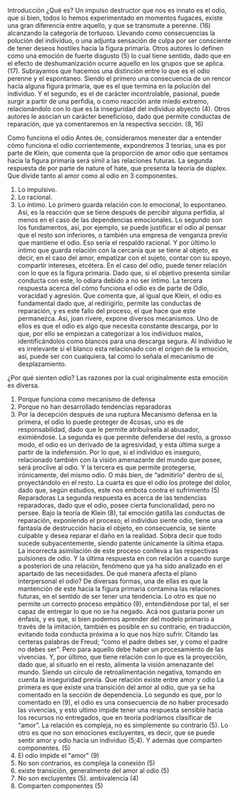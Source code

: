 

Introducción
¿Qué es?
Un impulso destructor que nos es innato es el odio, que si bien, todos lo hemos experimentado en momentos fugaces, existe una gran diferencia entre aquello, y que se transmute a perenne. (16) alcanzando la categoría de tortuoso. Llevando como consecuencias la polución del individuo, o una adjunta sensación de culpa por ser consciente de tener deseos hostiles hacia la figura primaria. Otros autores lo definen como una emoción de fuerte disgusto (5) lo cual tiene sentido, dado que en el efecto de deshumanización ocurre aquello en los grupos que se aplica. (17). 
Subrayamos que hacemos una distinción entre lo que es el odio perenne y el espontaneo. Siendo el primero una consecuencia de un rencor hacia alguna figura primaria, que es el que termina en la polución del individuo. Y el segundo, es el de carácter incontrolable, pasional, puede surgir a partir de una perfidia, o como reacción ante miedo extremo, relacionándolo con lo que es la inseguridad del individuo abyecto (4). 
Otros autores le asocian un carácter beneficioso, dado que permite conductas de reparación, que ya comentaremos en la respectiva sección. (8, 16)

Como funciona el odio
Antes de, consideramos menester dar a entender cómo funciona el odio corrientemente, expondremos 3 teorías, una es por parte de Klein, que comenta que la proporción de amor odio que sentamos hacia la figura primaria será símil a las relaciones futuras. La segunda respuesta de por parte de nature of hate, que presenta la teoría de dúplex. Que divide tanto al amor como al odio en 3 componentes. 
1.	Lo impulsivo.
2.	Lo racional.
3.	Lo íntimo.
Lo primero guarda relación con lo emocional, lo espontaneo. Así, es la reacción que se tiene después de percibir alguna perfidia, al menos en el caso de las dependencias emocionales. Lo segundo son los fundamentos, así, por ejemplo, se puede justificar el odio al pensar que el resto son inferiores, o también una empresa de venganza previo que mantiene el odio. Eso sería el respaldo racional. Y por último lo íntimo que guarda relación con la cercanía que se tiene al objeto, es decir, en el caso del amor, empatizar con el sujeto, contar con su apoyo, compartir intereses, etcétera. En el caso del odio, puede tener relación con lo que es la figura primaria. Dado que, si el objetivo presenta similar conducta con este, lo odiara debido a no ser íntimo. 
La tercera respuesta acerca del cómo funciona el odio es de parte de Odio, voracidad y agresión. Que comenta que, al igual que Klein, el odio es fundamental dado que, al redirigirlo, permite las conductas de reparación, y es este fallo del proceso, el que hace que este permanezca. Asi, joan rivere, expone diversos mecanismos. Uno de ellos es que el odio es algo que necesita constante descarga, por lo que, por ello se empiezan a categorizar a los individuos malos, identificándolos como blancos para una descarga segura. Al individuo le es irrelevante si el blanco esta relacionado con el origen de la emoción, así, puede ser con cualquiera, tal como lo señala el mecanismo de desplazamiento.


¿Por qué sienten odio?
Las razones por la cual originalmente esta emoción es diversa. 
1.	Porque funciona como mecanismo de defensa
2.	Porque no han desarrollado tendencias reparadoras
3.	Por la decepción después de una ruptura
Mecanismo defensa
en la primera, el odio lo puede proteger de 4cosas, uno es de responsabilidad, dado que le permite atribuírsela al abusador, eximiéndose. La segunda es que permite defenderse del resto, a grosso modo, el odio es un derivado de la agresividad, y esta última surge a partir de la indefensión. Por lo que, si el individuo es inseguro, relacionado también con la visión amenazante del mundo que posee, será proclive al odio. Y la tercera es que permite protegerse, irónicamente, del mismo odio. O más bien, de “admitirlo” dentro de sí, proyectándolo en el resto. La cuarta es que el odio los protege del dolor, dado que, según estudios, este nos embota contra el sufrimiento (5)
Reparadoras
La segunda respuesta es acerca de las tendencias reparadoras, dado que el odio, posee cierta funcionalidad, pero no persee. Bajo la teoría de Klein (8), tal emoción gatilla las conductas de reparación, exponiendo el proceso; el individuo siente odio, tiene una fantasía de destrucción hacia el objeto, en consecuencia, se siente culpable y desea reparar el daño en la realidad. Sobra decir que todo sucede subyacentemente, siendo patente únicamente la última etapa. La incorrecta asimilación de este proceso conlleva a las respectivas pulsiones de odio. 
Y la última respuesta en con relación a cuando surge a posteriori de una relación, fenómeno que ya ha sido analizado en el apartado de las necesidades.
De qué manera afecta el plano interpersonal  el odio? De diversas formas, una de ellas es que la mantención de este hacia la figura primaria contamina las relaciones futuras, en el sentido de ser tener una tendencia. Lo otro es que no permite un correcto proceso empático (9), entendiéndose por tal, el ser capaz de entregar lo que no se ha negado. Acá nos gustaría poner un énfasis, y es que, si bien podemos aprender del modelo primario a través de la imitación, también es posible en su contrario, en traducción, evitando toda conducta próxima a lo que nos hizo sufrir. Citando las certeras palabras de Freud; “como el padre debes ser, y como el padre no debes ser”. Pero para aquello debe haber un procesamiento de las vivencias. Y, por último, que tiene relación con lo que es la proyección, dado que, al situarlo en el resto, alimenta la visión amenazante del mundo. Siendo un círculo de retroalimentación negativa, tomando en cuenta la inseguridad previa.
Que relación existe entre amor y odio
La primera es que existe una transición del amor al odio, que ya se ha comentado en la sección de dependencia. Lo segundo es que, por lo comentado en (9), el odio es una consecuencia de no haber procesado las vivencias, y esto ultimo impide tener una respuesta sensible hacia los recursos no entregados, que en teoría podríamos clasificar de “amor”. La relación es compleja, no es simplemente su contrario (5). Lo otro es que no son emociones excluyentes, es decir, que se puede sentir amor y odio hacia un individuo (5;4). Y además que comparten componentes. (5)
1.	El odio impide el "amor" (9)
2.	No son contrarios, es compleja la conexión (5)
3.	existe transición, generalmente del amor al odio (5)
4.	No son excluyentes (5). ambivalencia (4)
5.	Comparten componentes (5)